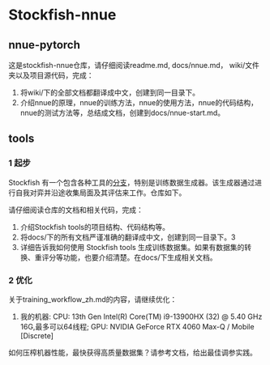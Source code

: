 # Stockfish-nnue

## nnue-pytorch

这是stockfish-nnue仓库，请仔细阅读readme.md, docs/nnue.md， wiki/文件夹以及项目源代码，完成：

1. 将wiki/下的全部文档都翻译成中文，创建到同一目录下。
2. 介绍nnue的原理，nnue的训练方法，nnue的使用方法，nnue的代码结构，nnue的测试方法等，总结成文档，创建到docs/nnue-start.md。

## tools

### 1 起步

Stockfish 有一个包含各种工具的[分支](https://github.com/official-stockfish/Stockfish/tree/tools)，特别是训练数据生成器。该生成器通过进行自我对弈并沿途收集局面及其评估来工作。仓库如下。

请仔细阅读仓库的文档和相关代码，完成：

1. 介绍Stockfish tools的项目结构、代码结构等。
2. 将docs/下的所有文档严谨准确的翻译成中文，创建到同一目录下。3
3. 详细告诉我如何使用 Stockfish tools 生成训练数据集。如果有数据集的转换、重评分等功能，也要介绍清楚。在docs/下生成相关文档。

### 2 优化

关于training_workflow_zh.md的内容，请继续优化：

1. 我的机器: CPU: 13th Gen Intel(R) Core(TM) i9-13900HX (32) @ 5.40 GHz 16G,最多可以64线程; GPU: NVIDIA GeForce RTX 4060 Max-Q / Mobile [Discrete]

如何压榨机器性能，最快获得高质量数据集？请参考文档，给出最佳调参实践。